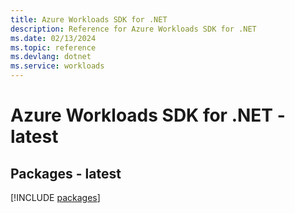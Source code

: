 ```yaml
---
title: Azure Workloads SDK for .NET
description: Reference for Azure Workloads SDK for .NET
ms.date: 02/13/2024
ms.topic: reference
ms.devlang: dotnet
ms.service: workloads
---
```

# Azure Workloads SDK for .NET - latest
## Packages - latest
[!INCLUDE [packages](workloads-index.md)]